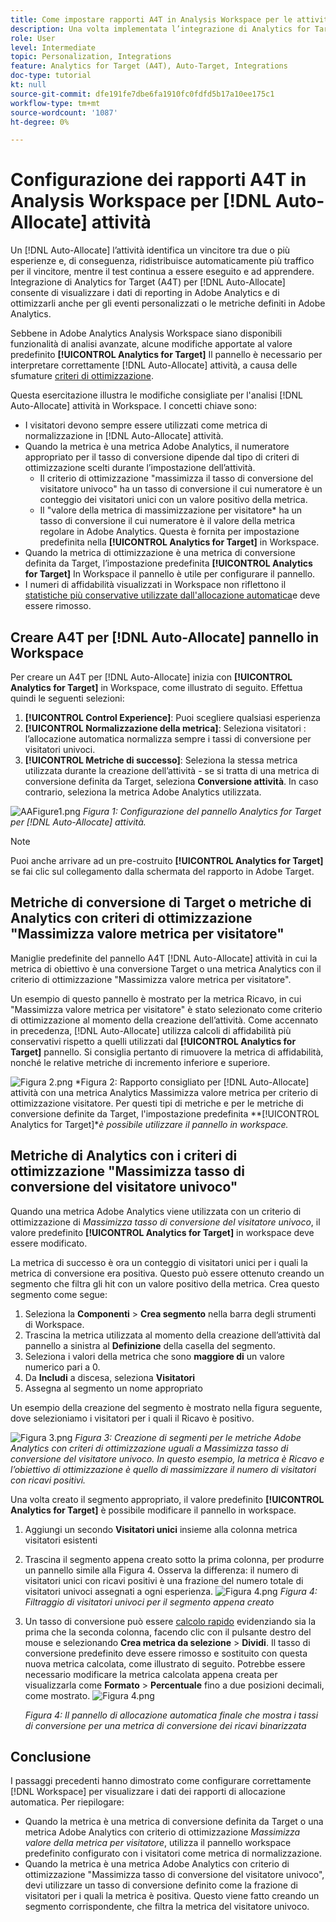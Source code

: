 ```yaml
---
title: Come impostare rapporti A4T in Analysis Workspace per le attività di allocazione automatica
description: Una volta implementata l’integrazione di Analytics for Target (A4T) e eseguite le attività di allocazione automatica, come potete assicurarvi di interpretare correttamente i risultati? Segui questi passaggi per configurare i rapporti A4T in Analysis Workspace in modo da ottenere i risultati previsti durante l’esecuzione delle attività di allocazione automatica.
role: User
level: Intermediate
topic: Personalization, Integrations
feature: Analytics for Target (A4T), Auto-Target, Integrations
doc-type: tutorial
kt: null
source-git-commit: dfe191fe7dbe6fa1910fc0fdfd5b17a10ee175c1
workflow-type: tm+mt
source-wordcount: '1087'
ht-degree: 0%

---
```


# Configurazione dei rapporti A4T in Analysis Workspace per [!DNL Auto-Allocate] attività

Un [!DNL Auto-Allocate] l’attività identifica un vincitore tra due o più esperienze e, di conseguenza, ridistribuisce automaticamente più traffico per il vincitore, mentre il test continua a essere eseguito e ad apprendere. Integrazione di Analytics for Target (A4T) per [!DNL Auto-Allocate] consente di visualizzare i dati di reporting in Adobe Analytics e di ottimizzarli anche per gli eventi personalizzati o le metriche definiti in Adobe Analytics.

Sebbene in Adobe Analytics Analysis Workspace siano disponibili funzionalità di analisi avanzate, alcune modifiche apportate al valore predefinito **[!UICONTROL Analytics for Target]** Il pannello è necessario per interpretare correttamente [!DNL Auto-Allocate] attività, a causa delle sfumature [criteri di ottimizzazione](https://experienceleague.adobe.com/docs/target/using/integrate/a4t/a4t-at-aa.html?lang=en#supported).

Questa esercitazione illustra le modifiche consigliate per l&#39;analisi [!DNL Auto-Allocate] attività in Workspace. I concetti chiave sono:

* I visitatori devono sempre essere utilizzati come metrica di normalizzazione in [!DNL Auto-Allocate] attività.
* Quando la metrica è una metrica Adobe Analytics, il numeratore appropriato per il tasso di conversione dipende dal tipo di criteri di ottimizzazione scelti durante l’impostazione dell’attività.
   * Il criterio di ottimizzazione &quot;massimizza il tasso di conversione del visitatore univoco&quot; ha un tasso di conversione il cui numeratore è un conteggio dei visitatori unici con un valore positivo della metrica.
   * Il &quot;valore della metrica di massimizzazione per visitatore* ha un tasso di conversione il cui numeratore è il valore della metrica regolare in Adobe Analytics. Questa è fornita per impostazione predefinita nella **[!UICONTROL Analytics for Target]** in Workspace.
* Quando la metrica di ottimizzazione è una metrica di conversione definita da Target, l’impostazione predefinita **[!UICONTROL Analytics for Target]** In Workspace il pannello è utile per configurare il pannello.
* I numeri di affidabilità visualizzati in Workspace non riflettono il [statistiche più conservative utilizzate dall&#39;allocazione automatica](https://experienceleague.adobe.com/docs/target/using/activities/auto-allocate/automated-traffic-allocation.html?lang=en#section_98388996F0584E15BF3A99C57EEB7629)e deve essere rimosso.


## Creare A4T per [!DNL Auto-Allocate] pannello in Workspace

Per creare un A4T per [!DNL Auto-Allocate] inizia con **[!UICONTROL Analytics for Target]** in Workspace, come illustrato di seguito. Effettua quindi le seguenti selezioni:

1. **[!UICONTROL Control Experience]**: Puoi scegliere qualsiasi esperienza
2. **[!UICONTROL Normalizzazione della metrica]**: Seleziona visitatori : l’allocazione automatica normalizza sempre i tassi di conversione per visitatori univoci.
3. **[!UICONTROL Metriche di successo]**: Seleziona la stessa metrica utilizzata durante la creazione dell’attività - se si tratta di una metrica di conversione definita da Target, seleziona **Conversione attività**. In caso contrario, seleziona la metrica Adobe Analytics utilizzata.

![AAFigure1.png](assets/AAFigure1.png)
*Figura 1: Configurazione del pannello Analytics for Target per [!DNL Auto-Allocate] attività.*

>[!NOTE]
>
> Puoi anche arrivare ad un pre-costruito **[!UICONTROL Analytics for Target]** se fai clic sul collegamento dalla schermata del rapporto in Adobe Target.

## Metriche di conversione di Target o metriche di Analytics con criteri di ottimizzazione &quot;Massimizza valore metrica per visitatore&quot;

Maniglie predefinite del pannello A4T [!DNL Auto-Allocate] attività in cui la metrica di obiettivo è una conversione Target o una metrica Analytics con il criterio di ottimizzazione &quot;Massimizza valore metrica per visitatore&quot;.

Un esempio di questo pannello è mostrato per la metrica Ricavo, in cui &quot;Massimizza valore metrica per visitatore&quot; è stato selezionato come criterio di ottimizzazione al momento della creazione dell’attività. Come accennato in precedenza, [!DNL Auto-Allocate] utilizza calcoli di affidabilità più conservativi rispetto a quelli utilizzati dal **[!UICONTROL Analytics for Target]** pannello. Si consiglia pertanto di rimuovere la metrica di affidabilità, nonché le relative metriche di incremento inferiore e superiore.

![Figura 2.png](assets/AAFigure2.png)
*Figura 2: Rapporto consigliato per [!DNL Auto-Allocate] attività con una metrica Analytics Massimizza valore metrica per criterio di ottimizzazione visitatore. Per questi tipi di metriche e per le metriche di conversione definite da Target, l&#39;impostazione predefinita **[!UICONTROL Analytics for Target]**è possibile utilizzare il pannello in workspace.*


## Metriche di Analytics con i criteri di ottimizzazione &quot;Massimizza tasso di conversione del visitatore univoco&quot;

Quando una metrica Adobe Analytics viene utilizzata con un criterio di ottimizzazione di *Massimizza tasso di conversione del visitatore univoco*, il valore predefinito **[!UICONTROL Analytics for Target]** in workspace deve essere modificato.

La metrica di successo è ora un conteggio di visitatori unici per i quali la metrica di conversione era positiva. Questo può essere ottenuto creando un segmento che filtra gli hit con un valore positivo della metrica. Crea questo segmento come segue:

1. Seleziona la **Componenti** > **Crea segmento** nella barra degli strumenti di Workspace.
1. Trascina la metrica utilizzata al momento della creazione dell’attività dal pannello a sinistra al **Definizione** della casella del segmento.
1. Seleziona i valori della metrica che sono **maggiore di** un valore numerico pari a 0.
1. Da **Includi** a discesa, seleziona **Visitatori**
1. Assegna al segmento un nome appropriato

Un esempio della creazione del segmento è mostrato nella figura seguente, dove selezioniamo i visitatori per i quali il Ricavo è positivo.

![Figura 3.png](assets/AAFigure3.png)
*Figura 3: Creazione di segmenti per le metriche Adobe Analytics con criteri di ottimizzazione uguali a Massimizza tasso di conversione del visitatore univoco. In questo esempio, la metrica è Ricavo e l’obiettivo di ottimizzazione è quello di massimizzare il numero di visitatori con ricavi positivi.*

Una volta creato il segmento appropriato, il valore predefinito  **[!UICONTROL Analytics for Target]** è possibile modificare il pannello in workspace.

1. Aggiungi un secondo **Visitatori unici** insieme alla colonna metrica visitatori esistenti
2. Trascina il segmento appena creato sotto la prima colonna, per produrre un pannello simile alla Figura 4. Osserva la differenza: il numero di visitatori unici con ricavi positivi è una frazione del numero totale di visitatori univoci assegnati a ogni esperienza.
   ![Figura 4.png](assets/AAFigure4.png)
   *Figura 4: Filtraggio di visitatori univoci per il segmento appena creato*
3. Un tasso di conversione può essere [calcolo rapido](https://experienceleague.adobe.com/docs/analytics-learn/tutorials/components/calculated-metrics/quick-calculated-metrics-in-analysis-workspace.html?lang=en) evidenziando sia la prima che la seconda colonna, facendo clic con il pulsante destro del mouse e selezionando **Crea metrica da selezione** > **Dividi**. Il tasso di conversione predefinito deve essere rimosso e sostituito con questa nuova metrica calcolata, come illustrato di seguito. Potrebbe essere necessario modificare la metrica calcolata appena creata per visualizzarla come **Formato** > **Percentuale** fino a due posizioni decimali, come mostrato.
   ![Figura 4.png](assets/AAFigure5.png)

   *Figura 4: Il pannello di allocazione automatica finale che mostra i tassi di conversione per una metrica di conversione dei ricavi binarizzata*


## Conclusione

I passaggi precedenti hanno dimostrato come configurare correttamente [!DNL Workspace] per visualizzare i dati dei rapporti di allocazione automatica. Per riepilogare:

* Quando la metrica è una metrica di conversione definita da Target o una metrica Adobe Analytics con criterio di ottimizzazione *Massimizza valore della metrica per visitatore*, utilizza il pannello workspace predefinito configurato con i visitatori come metrica di normalizzazione.
* Quando la metrica è una metrica Adobe Analytics con criterio di ottimizzazione &quot;Massimizza tasso di conversione del visitatore univoco&quot;, devi utilizzare un tasso di conversione definito come la frazione di visitatori per i quali la metrica è positiva. Questo viene fatto creando un segmento corrispondente, che filtra la metrica del visitatore univoco.
